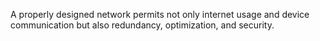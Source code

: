 A properly designed network permits not only internet usage and device communication but also redundancy, optimization, and security.